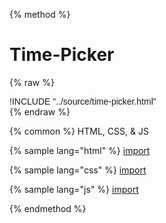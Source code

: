 
{% method %}
# Time-Picker
{% raw %}
<div class='styleguidebody'>
<style>
@import url('https://fonts.googleapis.com/css?family=Overpass:100,100i,200,200i,300,300i,400,400i,600,600i,700,700i,800,800i,900,900i&subset=latin-ext');
.styleguidebody {
  font-family: "Overpass", sans-serif;
}
</style>
!INCLUDE "../source/time-picker.html"

</div>
{% endraw %}

{% common %}
HTML, CSS, & JS

{% sample lang="html" %}
[import](../source/time-picker.html)


{% sample lang="css" %}
[import](../source/css/time-picker.css)


{% sample lang="js" %}
[import](../source/js/time-picker.js)


{% endmethod %}
